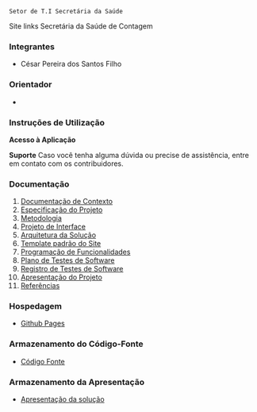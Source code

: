 `Setor de T.I Secretária da Saúde`

Site links Secretária da Saúde de Contagem

### Integrantes

* César Pereira dos Santos Filho

### Orientador

* 

### Instruções de Utilização


**Acesso à Aplicação**


**Suporte**
Caso você tenha alguma dúvida ou precise de assistência, entre em contato com os contribuidores.

### Documentação

<ol>
<li><a href="docs/01-Documentação de Contexto.md"> Documentação de Contexto</a></li>
<li><a href="docs/02-Especificação do Projeto.md"> Especificação do Projeto</a></li>
<li><a href="docs/03-Metodologia.md"> Metodologia</a></li>
<li><a href="docs/04-Projeto de Interface.md"> Projeto de Interface</a></li>
<li><a href="docs/05-Arquitetura da Solução.md"> Arquitetura da Solução</a></li>
<li><a href="docs/06-Template padrão do Site.md"> Template padrão do Site</a></li>
<li><a href="docs/07-Programação de Funcionalidades.md"> Programação de Funcionalidades</a></li>
<li><a href="docs/08-Plano de Testes de Software.md"> Plano de Testes de Software</a></li>
<li><a href="docs/09-Registro de Testes de Software.md"> Registro de Testes de Software</a></li>
<li><a href="docs/10-Apresentação do Projeto.md"> Apresentação do Projeto</a></li>
<li><a href="docs/11-Referências.md"> Referências</a></li>
</ol>

### Hospedagem

* [Github Pages](https://pages.github.com/)

### Armazenamento do Código-Fonte

* <a href="src/README.md">Código Fonte</a>

### Armazenamento da Apresentação

* <a href="presentation/README.md">Apresentação da solução</a>
